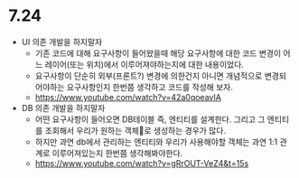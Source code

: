 # 7.24
- UI 의존 개발을 하지말자
  - 기존 코드에 대해 요구사항이 들어왔을때 해당 요구사항에 대한 코드 변경이 어느 레이어(또는 위치)에서 이루어져야하는지에 대한 내용이었다.
  - 요구사항이 단순히 외부(프론트?) 변경에 의한건지 아니면 개념적으로 변경되어야하는 요구사항인지 한번쯤 생각하고 코드를 작성해 보자.
  - https://www.youtube.com/watch?v=42a0qoeavIA
- DB 의존 개발을 하지말자
  - 어떤 요구사항이 들어오면 DB테이블 즉, 엔티티를 설계한다. 그리고 그 엔티티를 조회해서 우리가 원하는 객체로 생성하는 경우가 많다.
  - 하지만 과연 db에서 관리하는 엔티티와 우리가 사용해야할 객체는 과연 1:1 관계로 이루어져있는지 한번쯤 생각해봐야한다.
  - https://www.youtube.com/watch?v=gRrOUT-VeZ4&t=15s
